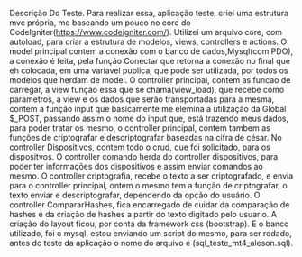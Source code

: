 Descrição Do Teste.
Para realizar essa, aplicação teste, criei uma estrutura mvc própria, me baseando um pouco no core do CodeIgniter(https://www.codeigniter.com/). Utilizei um arquivo core, com autoload, para criar a estrutura de modelos, views, controllers e actions.
O model principal contem a conexão com o banco de dados,Mysql(com PDO), a conexão é feita, pela função Conectar que retorna a conexão no final que eh colocada, em uma variavel publica, que pode ser utilizada, por todos os modelos que herdam de model.
O controller principal, contem as funcao de carregar, a view função essa que se chama(view_load), que recebe como parametros, a view e os dados que serão transportadas para a mesma, contem a função input que basicamente me elemina a utilização da Global $_POST, passando assim o nome do input que, está trazendo meus dados, para poder tratar os mesmo, o controller principal, contem tambem as funções de criptografar e descriptografar baseadas na cifra de césar.
No controller Dispositivos, contem todo o crud, que foi solicitado, para os dispositvos.
O controller comando herda do controller dispositivos, para poder ter informações dos dispositivos e assim enviar comandos ao mesmo.
O controller criptografia, recebe o texto a ser criptografado, e envia para o controller principal, ontem o mesmo tem a função de criptografar, o texto enviar e descriptografar, dependendo da opção do usuário.
O controller CompararHashes, fica encarregado de cuidar da comparação de hashes e da criação de hashes a partir do texto digitado pelo usuario.
A criação do layout ficou, por conta da framework css (bootstrap).
E o banco utilizado, foi o mysql, estou enviando um script do mesmo, para ser rodado, antes do teste da aplicação o nome do arquivo é (sql_teste_mt4_aleson.sql).